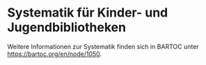 # Systematik für Kinder- und Jugendbibliotheken

Weitere Informationen zur Systematik finden sich in BARTOC unter https://bartoc.org/en/node/1050.
